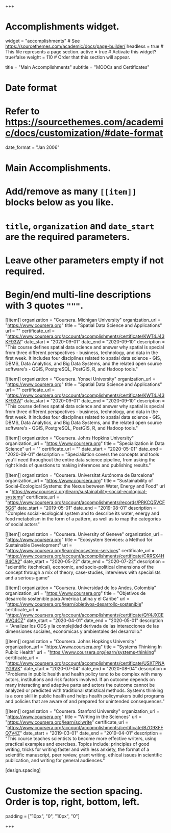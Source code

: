 +++
# Accomplishments widget.
widget = "accomplishments"  # See https://sourcethemes.com/academic/docs/page-builder/
headless = true  # This file represents a page section.
active = true  # Activate this widget? true/false
weight = 110  # Order that this section will appear.

title = "Main Accomplishments"
subtitle = "MOOCs and Certificates"

# Date format
#   Refer to https://sourcethemes.com/academic/docs/customization/#date-format
date_format = "Jan 2006"

# Main Accomplishments.
#   Add/remove as many `[[item]]` blocks below as you like.
#   `title`, `organization` and `date_start` are the required parameters.
#   Leave other parameters empty if not required.
#   Begin/end multi-line descriptions with 3 quotes `"""`.

[[item]]
  organization = "Coursera. Michigan University"
  organization_url = "https://www.coursera.org"
  title = "Spatial Data Science and Applications"
  url = ""
  certificate_url = "https://www.coursera.org/account/accomplishments/certificate/KWT4J43KF93W"
  date_start = "2020-09-01"
  date_end = "2020-09-10"
  description = "This course defines spatial data science and answer why spatial is special from three different perspectives - business, technology, and data in the first week. It includes four disciplines related to spatial data science - GIS, DBMS, Data Analytics, and Big Data Systems, and the related open source software's - QGIS, PostgreSQL, PostGIS, R, and Hadoop tools."

[[item]]
  organization = "Coursera. Yonsei University"
  organization_url = "https://www.coursera.org"
  title = "Spatial Data Science and Applications"
  url = ""
  certificate_url = "https://www.coursera.org/account/accomplishments/certificate/KWT4J43KF93W"
  date_start = "2020-09-01"
  date_end = "2020-09-10"
  description = "This course defines spatial data science and answer why spatial is special from three different perspectives - business, technology, and data in the first week. It includes four disciplines related to spatial data science - GIS, DBMS, Data Analytics, and Big Data Systems, and the related open source software's - QGIS, PostgreSQL, PostGIS, R, and Hadoop tools."


[[item]]
  organization = "Coursera. Johns Hopkins University"
  organization_url = "https://www.coursera.org"
  title = "Specialization in Data Science"
  url = ""
  certificate_url = ""
  date_start = "2020-05-01"
  date_end = "2020-09-01"
  description = "Specialiation covers the concepts and tools you'll need throughout the entire data science pipeline, from asking the right kinds of questions to making inferences and publishing results."


[[item]]
  organization = "Coursera. Universitat Autónoma de Barcelona"
  organization_url = "https://www.coursera.org"
  title = "Sustainability of Social-Ecological Systems: the Nexus between Water, Energy and Food"
  url = "https://www.coursera.org/learn/sustainability-social-ecological-systems"
  certificate_url = "https://www.coursera.org/account/accomplishments/records/PRKCQ5VCF5G6"
  date_start = "2019-05-01"
  date_end = "2019-08-01"
  description = "Complex social-ecological system and to describe its water, energy and food metabolism in the form of a pattern, as well as to map the categories of social actors"

[[item]]
  organization = "Coursera. University of Geneve"
  organization_url = "https://www.coursera.org"
  title = "Ecosystem Services: a Method for Sustainable Development"
  url = "https://www.coursera.org/learn/ecosystem-services"
  certificate_url = "https://www.coursera.org/account/accomplishments/certificate/CRRSX4HB4CA2"
  date_start = "2020-05-22"
  date_end = "2020-07-22"
  description = "scientific (technical), economic, and socio-political dimensions of the concept through a mix of theory, case-studies, interviews with specialists and a serious-game"

[[item]]
  organization = "Coursera. Universidad de los Andes, Colombia"
  organization_url = "https://www.coursera.org"
  title = "Objetivos de desarrollo sostenible para América Latina y el Caribe"
  url = "https://www.coursera.org/learn/objetivos-desarrollo-sostenible"
  certificate_url = "https://www.coursera.org/account/accomplishments/certificate/QY4JXCEAVQ4CZ"
  date_start = "2020-04-01"
  date_end = "2020-05-01"
  description = "Analizar los  ODS y la complejidad derivada de las interacciones de las dimensiones sociales, económicas y ambientales del desarrollo."

[[item]]
  organization = "Coursera. Johns Hopkings University"
  organization_url = "https://www.coursera.org"
  title = "Systems Thinking In Public Health"
  url = "https://www.coursera.org/learn/systems-thinking"
  certificate_url = "https://www.coursera.org/account/accomplishments/certificate/USXTPNAYG9VK"
  date_start = "2020-07-04"
  date_end = "2020-08-04"
  description = "Problems in public health and health policy tend to be complex with many actors, institutions and risk factors involved. If an outcome depends on many interacting and adaptive parts and actors the outcome cannot be analyzed or predicted with traditional statistical methods. Systems  thinking is a core skill in public health and helps health policymakers build programs and policies that are aware of and prepared for unintended consequences."

[[item]]
  organization = "Coursera. Stanford University"
  organization_url = "https://www.coursera.org"
  title = "Writing in the Sciences"
  url = "https://www.coursera.org/learn/sciwrite"
  certificate_url = "https://www.coursera.org/account/accomplishments/certificate/BZG9XFFQ7V4Z"
  date_start = "2019-03-01"
  date_end = "2019-04-01"
  description = "This course teaches scientists to become more effective writers, using practical examples and exercises. Topics include: principles of good writing, tricks for writing faster and with less anxiety, the format of a scientific manuscript, peer review, grant writing, ethical issues in scientific publication, and writing for general audiences."
  
[design.spacing]
  # Customize the section spacing. Order is top, right, bottom, left.
  padding = ["10px", "0", "10px", "0"]
  
+++
